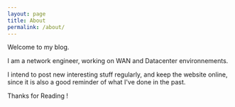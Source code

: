 ```yaml
---
layout: page
title: About
permalink: /about/
---
```


Welcome to my blog.

I am a network engineer, working on WAN and Datacenter environnements.

I intend to post new interesting stuff regularly, and keep the website online, since it is also a good reminder of what I've done in the past.

Thanks for Reading !
